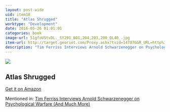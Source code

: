 ```yaml
---
layout: post-wide
uid: item18
title: "Atlas Shrugged"
worktype: "Development"
date: 2016-05-26 01:01:01
categories: book
image-url: 51gfoUStvDL._SY291_BO1,204,203,200_QL40_.jpg
item-url: http://target.georiot.com/Proxy.ashx?tsid=14707&GR_URL=http%3A%2F%2Fwww.amazon.com%2FAtlas-Shrugged-Ayn-Rand%2Fdp%2F0451191145
description: "Tim Ferriss Interviews Arnold Schwarzenegger on Psychological Warfare (And Much More)"
---
```

<a href="http://target.georiot.com/Proxy.ashx?tsid=14707&GR_URL=http%3A%2F%2Fwww.amazon.com%2FAtlas-Shrugged-Ayn-Rand%2Fdp%2F0451191145" target="blank"><img src="../../../../img/thumbs/51gfoUStvDL._SY291_BO1,204,203,200_QL40_.jpg" class="prod-img"></a>
<h2>Atlas Shrugged</h2>
<p><a href="http://target.georiot.com/Proxy.ashx?tsid=14707&GR_URL=http%3A%2F%2Fwww.amazon.com%2FAtlas-Shrugged-Ayn-Rand%2Fdp%2F0451191145" target="blank">Get it on Amazon</a><p>
<p>Mentioned in: <a href="http://fourhourworkweek.com/2015/02/02/arnold-schwarzenegger/" target="blank">Tim Ferriss Interviews Arnold Schwarzenegger on Psychological Warfare (And Much More)</a></p>
